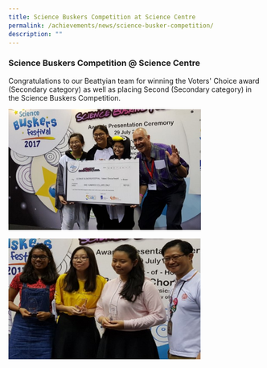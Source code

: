 ```yaml
---
title: Science Buskers Competition at Science Centre
permalink: /achievements/news/science-busker-competition/
description: ""
---
```

### **Science Buskers Competition @ Science Centre**
Congratulations to our Beattyian team for winning the Voters' Choice award (Secondary category) as well as placing Second (Secondary category) in the Science Buskers Competition.

<img src="/images/Buskers%20fair%202.jpg" 
     style="width:383px;height:240px">

<img src="/images/Buskers%20fair%201.jpg" 
     style="width:383px;height:240px">